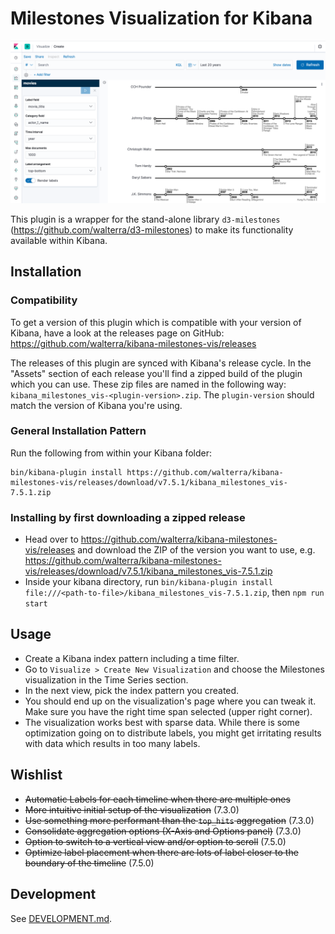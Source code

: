 # Milestones Visualization for Kibana

![Movie Timelines](resources/kibana-milestones-vis.png)

This plugin is a wrapper for the stand-alone library `d3-milestones` (https://github.com/walterra/d3-milestones) to make its functionality available within Kibana.

## Installation

### Compatibility

To get a version of this plugin which is compatible with your version of Kibana, have a look at the releases page on GitHub: https://github.com/walterra/kibana-milestones-vis/releases

The releases of this plugin are synced with Kibana's release cycle. In the "Assets" section of each release you'll find a zipped build of the plugin which you can use. These zip files are named in the following way: `kibana_milestones_vis-<plugin-version>.zip`. The `plugin-version` should match the version of Kibana you're using.

### General Installation Pattern

Run the following from within your Kibana folder:

```
bin/kibana-plugin install https://github.com/walterra/kibana-milestones-vis/releases/download/v7.5.1/kibana_milestones_vis-7.5.1.zip
```

### Installing by first downloading a zipped release

- Head over to https://github.com/walterra/kibana-milestones-vis/releases and download the ZIP of the version you want to use, e.g. https://github.com/walterra/kibana-milestones-vis/releases/download/v7.5.1/kibana_milestones_vis-7.5.1.zip
- Inside your kibana directory, run `bin/kibana-plugin install file:///<path-to-file>/kibana_milestones_vis-7.5.1.zip`, then `npm run start`

## Usage

- Create a Kibana index pattern including a time filter.
- Go to `Visualize > Create New Visualization` and choose the Milestones visualization in the Time Series section.
- In the next view, pick the index pattern you created.
- You should end up on the visualization's page where you can tweak it. Make sure you have the right time span selected (upper right corner).
- The visualization works best with sparse data. While there is some optimization going on to distribute labels, you might get irritating results with data which results in too many labels.

## Wishlist

- ~~Automatic Labels for each timeline when there are multiple ones~~
- ~~More intuitive initial setup of the visualization~~ (7.3.0)
- ~~Use something more performant than the `top_hits` aggregation~~ (7.3.0)
- ~~Consolidate aggregation options (X-Axis and Options panel)~~ (7.3.0)
- ~~Option to switch to a vertical view and/or option to scroll~~ (7.5.0)
- ~~Optimize label placement when there are lots of label closer to the boundary of the timeline~~ (7.5.0)

## Development

See [DEVELOPMENT.md](DEVELOPMENT.md).
